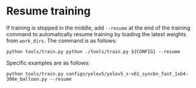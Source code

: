 # Resume training

If training is stopped in the middle, add `--resume` at the end of the training command to automatically resume training by loading the latest weights from `work_dirs`. The command is as follows:

```shell
python tools/train.py python ./tools/train.py ${CONFIG} --resume
```

Specific examples are as follows:

```shell
python tools/train.py configs/yolov5/yolov5_s-v61_syncbn_fast_1xb4-300e_balloon.py --resume
```